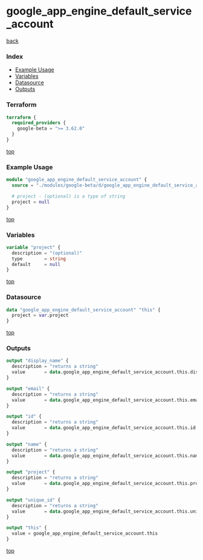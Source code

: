# google_app_engine_default_service_account

[back](../google-beta.md)

### Index

- [Example Usage](#example-usage)
- [Variables](#variables)
- [Datasource](#datasource)
- [Outputs](#outputs)

### Terraform

```terraform
terraform {
  required_providers {
    google-beta = ">= 3.62.0"
  }
}
```

[top](#index)

### Example Usage

```terraform
module "google_app_engine_default_service_account" {
  source = "./modules/google-beta/d/google_app_engine_default_service_account"

  # project - (optional) is a type of string
  project = null
}
```

[top](#index)

### Variables

```terraform
variable "project" {
  description = "(optional)"
  type        = string
  default     = null
}
```

[top](#index)

### Datasource

```terraform
data "google_app_engine_default_service_account" "this" {
  project = var.project
}
```

[top](#index)

### Outputs

```terraform
output "display_name" {
  description = "returns a string"
  value       = data.google_app_engine_default_service_account.this.display_name
}

output "email" {
  description = "returns a string"
  value       = data.google_app_engine_default_service_account.this.email
}

output "id" {
  description = "returns a string"
  value       = data.google_app_engine_default_service_account.this.id
}

output "name" {
  description = "returns a string"
  value       = data.google_app_engine_default_service_account.this.name
}

output "project" {
  description = "returns a string"
  value       = data.google_app_engine_default_service_account.this.project
}

output "unique_id" {
  description = "returns a string"
  value       = data.google_app_engine_default_service_account.this.unique_id
}

output "this" {
  value = google_app_engine_default_service_account.this
}
```

[top](#index)